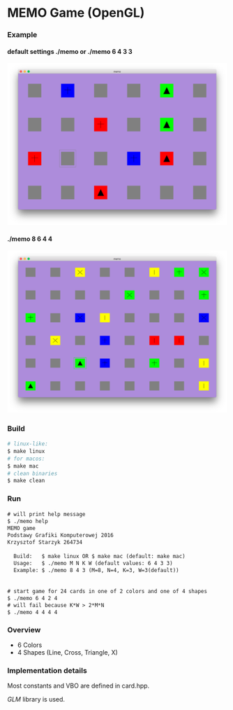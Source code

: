 # MEMO Game (OpenGL)

### Example
#### default settings ./memo or ./memo 6 4 3 3
![smaller](screenshots/smaller.png)
#### ./memo 8 6 4 4
![bigger](screenshots/bigger.png)

### Build
```bash
# linux-like:
$ make linux
# for macos:
$ make mac
# clean binaries
$ make clean
```

### Run
```
# will print help message
$ ./memo help
MEMO game
Podstawy Grafiki Komputerowej 2016
Krzysztof Starzyk 264734

  Build:   $ make linux OR $ make mac (default: make mac)
  Usage:   $ ./memo M N K W (default values: 6 4 3 3)
  Example: $ ./memo 8 4 3 (M=8, N=4, K=3, W=3(default))


# start game for 24 cards in one of 2 colors and one of 4 shapes
$ ./memo 6 4 2 4
# will fail because K*W > 2*M*N
$ ./memo 4 4 4 4
```
### Overview

- 6 Colors
- 4 Shapes (Line, Cross, Triangle, X)

### Implementation details
Most constants and VBO are defined in card.hpp.

*GLM* library is used.

